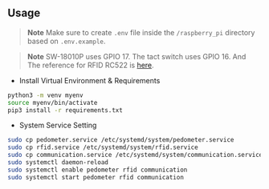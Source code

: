 ## Usage

> **Note**
> Make sure to create `.env` file inside the `/raspberry_pi` directory based on `.env.example`.

> **Note**
> SW-18010P uses GPIO 17. The tact switch uses GPIO 16. And The reference for RFID RC522 is [here](https://www.youtube.com/watch?v=evRuZRxvPFI).

- Install Virtual Environment & Requirements

```bash
python3 -m venv myenv
source myenv/bin/activate
pip3 install -r requirements.txt
```

- System Service Setting

```bash
sudo cp pedometer.service /etc/systemd/system/pedometer.service
sudo cp rfid.service /etc/systemd/system/rfid.service
sudo cp communication.service /etc/systemd/system/communication.service
sudo systemctl daemon-reload
sudo systemctl enable pedometer rfid communication
sudo systemctl start pedometer rfid communication
```
